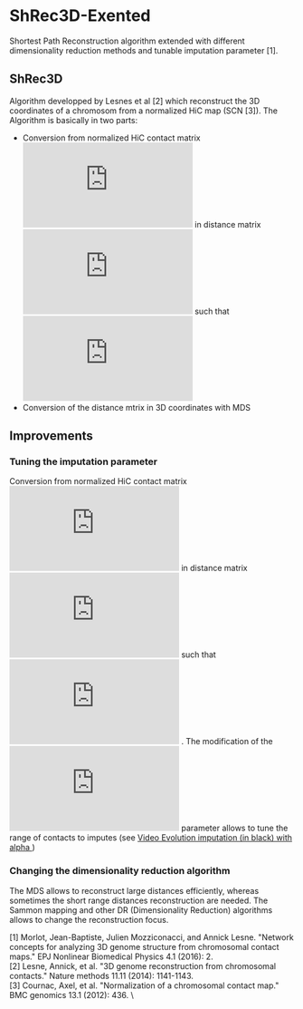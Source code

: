 # ShRec3D-Exented
Shortest Path Reconstruction algorithm extended with different dimensionality reduction methods and tunable imputation 
parameter [1].
## ShRec3D
Algorithm developped by Lesnes et al [2] which reconstruct the 3D coordinates of a chromosom from a normalized HiC map (SCN [3]).
The Algorithm is basically in two parts:
 * Conversion from normalized HiC contact matrix ![img](http://latex.codecogs.com/svg.latex?%24C_%7Bij%7D%24) in distance matrix ![img](http://latex.codecogs.com/svg.latex?%24D_%7Bij%7D%24) such that ![img](http://latex.codecogs.com/svg.latex?%24C_%7Bij%7D+%3D+1%2FD_%7Bij%7D+%24)
 * Conversion of the distance mtrix in 3D coordinates with MDS

## Improvements
### Tuning the imputation parameter
Conversion from normalized HiC contact matrix ![img](http://latex.codecogs.com/svg.latex?%24C_%7Bij%7D%24) in distance matrix ![img](http://latex.codecogs.com/svg.latex?%24D_%7Bij%7D%24) such that ![img](http://latex.codecogs.com/svg.latex?%24C_%7Bij%7D+%3D+1%2FD_%7Bij%7D%5E%7B%5Calpha%7D+%24) . 
The modification  of the ![img](http://latex.codecogs.com/svg.latex?%24%5Calpha%24) parameter allows to tune the range of contacts to imputes (see  <a href="https://github.com/jbmorlot/ShRec-Exented/blob/master/Imputation%20evolution%20-black-%20with%20alpha%20parameter.avi
">Video Evolution imputation (in black) with alpha </a>)

### Changing the dimensionality reduction algorithm
The MDS allows to reconstruct large distances efficiently, whereas sometimes the short range distances reconstruction 
are needed. The Sammon mapping and other DR (Dimensionality Reduction) algorithms allows to change the reconstruction focus.


[1] Morlot, Jean-Baptiste, Julien Mozziconacci, and Annick Lesne. "Network concepts for analyzing 3D genome structure from chromosomal contact maps." EPJ Nonlinear Biomedical Physics 4.1 (2016): 2. \
[2] Lesne, Annick, et al. "3D genome reconstruction from chromosomal contacts." Nature methods 11.11 (2014): 1141-1143. \
[3] Cournac, Axel, et al. "Normalization of a chromosomal contact map." BMC genomics 13.1 (2012): 436. \
